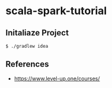 # scala-spark-tutorial

## Initaliaze Project
```
$ ./gradlew idea
```

## References
* https://www.level-up.one/courses/

